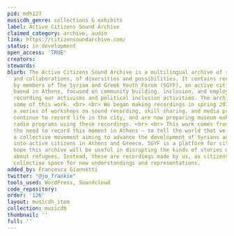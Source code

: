 ```yaml
---
pid: mdh127
musicdh_genre: collections & exhibits
label: Active Citizens Sound Archive
claimed_category: archive, audio
link: https://citizensoundarchive.com/
status: in development
open_access: 'TRUE'
creators: 
stewards: 
blurb: The Active Citizens Sound Archive is a multilingual archive of solidarities
  and collaborations, of diversities and possibilities. It contains recordings made
  by members of The Syrian and Greek Youth Forum (SGYF), an active citizens group
  based in Athens, focused on community building, inclusion, and employment. We are
  recording our activisms and political inclusion activities. The archive presents
  some of this work. <br> <br> We began making recordings in spring 2019, through
  a series of workshops on sound recording, skill sharing, and media production. We
  continue to record life in the city, and are now preparing museum exhibitions and
  radio programs using these recordings. <br> <br> This work comes from recognising
  the need to record this moment in Athens – to tell the world that we are building
  a collective movement aiming to advance the development of Syrians and other communities
  into active citizens in Athens and Greece. SGYF is a platform for citizenship. We
  hope this archive will be useful in disrupting the kinds of stories normally told
  about refugees. Instead, these are recordings made by us, as citizens, opening a
  collective space for new understandings and representations.
added_by: Francesca Giannetti
twitter: "@jo_frankie"
tools_used: WordPress, Soundcloud
code_repository: 
order: '126'
layout: musicdh_item
collection: musicdh
thumbnail: ''
full: ''
---
```

